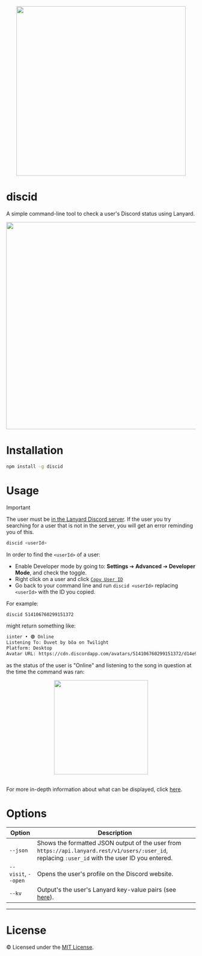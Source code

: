 <div align="center">
  <img src="https://github.com/inttter/discid/assets/73017070/c37fde61-3d46-4b9f-9ce5-b0bbe1f54e0d" width="450">
</div>

# discid

A simple command-line tool to check a user's Discord status using Lanyard.

<div align="center">
  <img src="https://github.com/inttter/discid/assets/73017070/0ba576f5-b0b3-48fb-91a2-c90525ccf0ee" width="550">
</div>

# Installation

```bash
npm install -g discid
```

# Usage

> [!IMPORTANT]
> The user must be [in the Lanyard Discord server](https://discord.com/invite/lanyard). If the user you try searching for a user that is not in the server, you will get an error reminding you of this.

```bash
discid <userId>
```

In order to find the ```<userId>``` of a user:

* Enable Developer mode by going to: **Settings** ➔ **Advanced** ➔ **Developer Mode**, and check the toggle.
* Right click on a user and click [```Copy User ID```](https://iinter.me/writing/using-discid/copy-user-id.png)
* Go back to your command line and run ```discid <userId>``` replacing ```<userId>``` with the ID you copied.

For example:

```bash
discid 514106760299151372
```

might return something like:

```bash
iinter • 🟢 Online
Listening To: Duvet by bôa on Twilight
Platform: Desktop
Avatar URL: https://cdn.discordapp.com/avatars/514106760299151372/d14e90a16144987f53f5a3700aacc934.png
```

as the status of the user is "Online" and listening to the song in question at the time the command was ran:

<div align="center">
<img src="https://github.com/inttter/discid/assets/73017070/fc9dcd40-b2e0-4da6-97e8-2a518336b988" width="250">
</div>

<br>

For more in-depth information about what can be displayed, click [here](https://iinter.me/writing/using-discid#what-else).

# Options

| Option  | Description |
| ----------- | ----------- |
| ```--json``` | Shows the formatted JSON output of the user from ```https://api.lanyard.rest/v1/users/:user_id```, replacing ```:user_id``` with the user ID you entered. |
| ```--visit```, ```--open``` | Opens the user's profile on the Discord website. |
| ```--kv``` | Output's the user's Lanyard key-value pairs (see [here](https://github.com/Phineas/lanyard?tab=readme-ov-file#kv)). |

---

# License

©️ Licensed under the [MIT License](https://github.com/inttter/discid/blob/master/LICENSE).